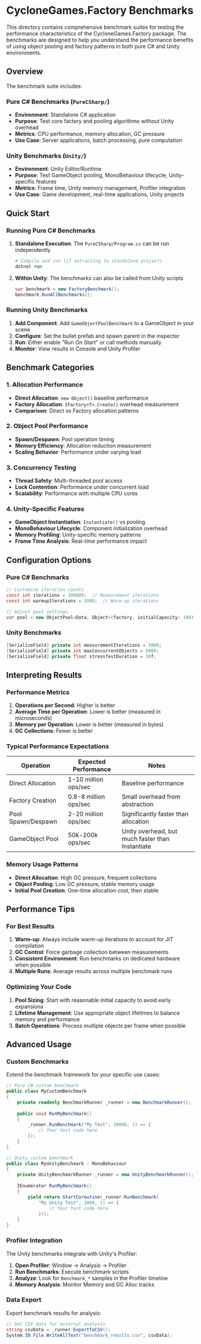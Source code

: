 # CycloneGames.Factory Benchmarks

This directory contains comprehensive benchmark suites for testing the performance characteristics of the CycloneGames.Factory package. The benchmarks are designed to help you understand the performance benefits of using object pooling and factory patterns in both pure C# and Unity environments.

## Overview

The benchmark suite includes:

### Pure C# Benchmarks (`PureCSharp/`)
- **Environment**: Standalone C# application
- **Purpose**: Test core factory and pooling algorithms without Unity overhead
- **Metrics**: CPU performance, memory allocation, GC pressure
- **Use Case**: Server applications, batch processing, pure computation

### Unity Benchmarks (`Unity/`)
- **Environment**: Unity Editor/Runtime
- **Purpose**: Test GameObject pooling, MonoBehaviour lifecycle, Unity-specific features
- **Metrics**: Frame time, Unity memory management, Profiler integration
- **Use Case**: Game development, real-time applications, Unity projects

## Quick Start

### Running Pure C# Benchmarks

1. **Standalone Execution**: The `PureCSharp/Program.cs` can be run independently
   ```bash
   # Compile and run (if extracting to standalone project)
   dotnet run
   ```

2. **Within Unity**: The benchmarks can also be called from Unity scripts
   ```csharp
   var benchmark = new FactoryBenchmark();
   benchmark.RunAllBenchmarks();
   ```

### Running Unity Benchmarks

1. **Add Component**: Add `GameObjectPoolBenchmark` to a GameObject in your scene
2. **Configure**: Set the bullet prefab and spawn parent in the inspector
3. **Run**: Either enable "Run On Start" or call methods manually
4. **Monitor**: View results in Console and Unity Profiler

## Benchmark Categories

### 1. Allocation Performance
- **Direct Allocation**: `new Object()` baseline performance
- **Factory Allocation**: `IFactory<T>.Create()` overhead measurement
- **Comparison**: Direct vs Factory allocation patterns

### 2. Object Pool Performance
- **Spawn/Despawn**: Pool operation timing
- **Memory Efficiency**: Allocation reduction measurement
- **Scaling Behavior**: Performance under varying load

### 3. Concurrency Testing
- **Thread Safety**: Multi-threaded pool access
- **Lock Contention**: Performance under concurrent load
- **Scalability**: Performance with multiple CPU cores

### 4. Unity-Specific Features
- **GameObject Instantiation**: `Instantiate()` vs pooling
- **MonoBehaviour Lifecycle**: Component initialization overhead
- **Memory Profiling**: Unity-specific memory patterns
- **Frame Time Analysis**: Real-time performance impact

## Configuration Options

### Pure C# Benchmarks

```csharp
// Customize iteration counts
const int iterations = 100000;  // Measurement iterations
const int warmupIterations = 1000;  // Warm-up iterations

// Adjust pool settings
var pool = new ObjectPool<Data, Object>(factory, initialCapacity: 100);
```

### Unity Benchmarks

```csharp
[SerializeField] private int measurementIterations = 1000;
[SerializeField] private int maxConcurrentObjects = 5000;
[SerializeField] private float stressTestDuration = 10f;
```

## Interpreting Results

### Performance Metrics

1. **Operations per Second**: Higher is better
2. **Average Time per Operation**: Lower is better (measured in microseconds)
3. **Memory per Operation**: Lower is better (measured in bytes)
4. **GC Collections**: Fewer is better

### Typical Performance Expectations

| Operation | Expected Performance | Notes |
|-----------|---------------------|-------|
| Direct Allocation | 1-10 million ops/sec | Baseline performance |
| Factory Creation | 0.8-8 million ops/sec | Small overhead from abstraction |
| Pool Spawn/Despawn | 2-20 million ops/sec | Significantly faster than allocation |
| GameObject Pool | 50k-200k ops/sec | Unity overhead, but much faster than Instantiate |

### Memory Usage Patterns

- **Direct Allocation**: High GC pressure, frequent collections
- **Object Pooling**: Low GC pressure, stable memory usage
- **Initial Pool Creation**: One-time allocation cost, then stable

## Performance Tips

### For Best Results
1. **Warm-up**: Always include warm-up iterations to account for JIT compilation
2. **GC Control**: Force garbage collection between measurements
3. **Consistent Environment**: Run benchmarks on dedicated hardware when possible
4. **Multiple Runs**: Average results across multiple benchmark runs

### Optimizing Your Code
1. **Pool Sizing**: Start with reasonable initial capacity to avoid early expansions
2. **Lifetime Management**: Use appropriate object lifetimes to balance memory and performance
3. **Batch Operations**: Process multiple objects per frame when possible

## Advanced Usage

### Custom Benchmarks

Extend the benchmark framework for your specific use cases:

```csharp
// Pure C# custom benchmark
public class MyCustomBenchmark
{
    private readonly BenchmarkRunner _runner = new BenchmarkRunner();
    
    public void RunMyBenchmark()
    {
        _runner.RunBenchmark("My Test", 10000, () => {
            // Your test code here
        });
    }
}

// Unity custom benchmark
public class MyUnityBenchmark : MonoBehaviour
{
    private UnityBenchmarkRunner _runner = new UnityBenchmarkRunner();
    
    IEnumerator RunMyBenchmark()
    {
        yield return StartCoroutine(_runner.RunBenchmark(
            "My Unity Test", 1000, () => {
                // Your test code here
            }));
    }
}
```

### Profiler Integration

The Unity benchmarks integrate with Unity's Profiler:

1. **Open Profiler**: Window → Analysis → Profiler
2. **Run Benchmarks**: Execute benchmark scripts
3. **Analyze**: Look for `Benchmark_*` samples in the Profiler timeline
4. **Memory Analysis**: Monitor Memory and GC Alloc tracks

### Data Export

Export benchmark results for analysis:

```csharp
// Get CSV data for external analysis
string csvData = _runner.ExportToCSV();
System.IO.File.WriteAllText("benchmark_results.csv", csvData);
```
